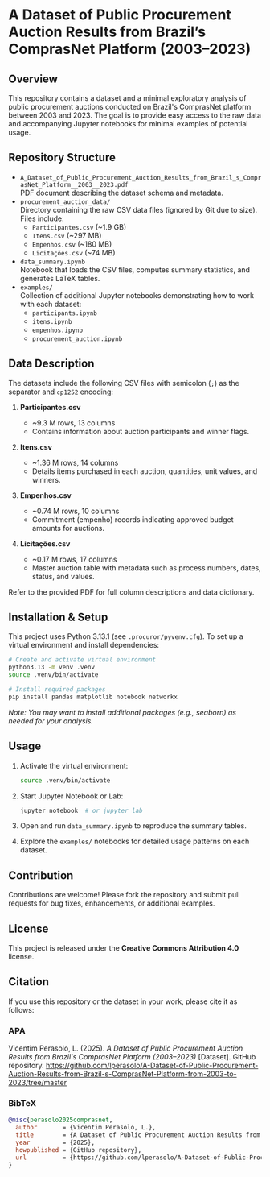 # A Dataset of Public Procurement Auction Results from Brazil’s ComprasNet Platform (2003–2023)

## Overview
This repository contains a dataset and a minimal exploratory analysis of public procurement auctions conducted on Brazil's ComprasNet platform between 2003 and 2023. The goal is to provide easy access to the raw data and accompanying Jupyter notebooks for minimal examples of potential usage.

## Repository Structure

- `A_Dataset_of_Public_Procurement_Auction_Results_from_Brazil_s_ComprasNet_Platform__2003__2023.pdf`  
  PDF document describing the dataset schema and metadata.
- `procurement_auction_data/`  
  Directory containing the raw CSV data files (ignored by Git due to size). Files include:
  - `Participantes.csv` (~1.9 GB)
  - `Itens.csv` (~297 MB)
  - `Empenhos.csv` (~180 MB)
  - `Licitações.csv` (~74 MB)
- `data_summary.ipynb`  
  Notebook that loads the CSV files, computes summary statistics, and generates LaTeX tables.
- `examples/`  
  Collection of additional Jupyter notebooks demonstrating how to work with each dataset:
  - `participants.ipynb`
  - `itens.ipynb`
  - `empenhos.ipynb`
  - `procurement_auction.ipynb`

## Data Description

The datasets include the following CSV files with semicolon (`;`) as the separator and `cp1252` encoding:

1. **Participantes.csv**
   - ~9.3 M rows, 13 columns
   - Contains information about auction participants and winner flags.

2. **Itens.csv**
   - ~1.36 M rows, 14 columns
   - Details items purchased in each auction, quantities, unit values, and winners.

3. **Empenhos.csv**
   - ~0.74 M rows, 10 columns
   - Commitment (empenho) records indicating approved budget amounts for auctions.

4. **Licitações.csv**
   - ~0.17 M rows, 17 columns
   - Master auction table with metadata such as process numbers, dates, status, and values.

Refer to the provided PDF for full column descriptions and data dictionary.

## Installation & Setup

This project uses Python 3.13.1 (see `.procuror/pyvenv.cfg`). To set up a virtual environment and install dependencies:

```bash
# Create and activate virtual environment
python3.13 -m venv .venv
source .venv/bin/activate

# Install required packages
pip install pandas matplotlib notebook networkx
```

*Note: You may want to install additional packages (e.g., seaborn) as needed for your analysis.*

## Usage

1. Activate the virtual environment:

   ```bash
   source .venv/bin/activate
   ```

2. Start Jupyter Notebook or Lab:

   ```bash
   jupyter notebook  # or jupyter lab
   ```

3. Open and run `data_summary.ipynb` to reproduce the summary tables.
4. Explore the `examples/` notebooks for detailed usage patterns on each dataset.

## Contribution

Contributions are welcome! Please fork the repository and submit pull requests for bug fixes, enhancements, or additional examples.

## License

This project is released under the __Creative Commons Attribution 4.0__ license.

## Citation

If you use this repository or the dataset in your work, please cite it as follows:

### APA

Vicentim Perasolo, L. (2025). _A Dataset of Public Procurement Auction Results from Brazil's ComprasNet Platform (2003–2023)_ [Dataset]. GitHub repository. https://github.com/lperasolo/A-Dataset-of-Public-Procurement-Auction-Results-from-Brazil-s-ComprasNet-Platform-from-2003-to-2023/tree/master

### BibTeX

```bibtex
@misc{perasolo2025comprasnet,
  author       = {Vicentim Perasolo, L.},
  title        = {A Dataset of Public Procurement Auction Results from Brazil’s ComprasNet Platform (2003–2023)},
  year         = {2025},
  howpublished = {GitHub repository},
  url          = {https://github.com/lperasolo/A-Dataset-of-Public-Procurement-Auction-Results-from-Brazil-s-ComprasNet-Platform-from-2003-to-2023/tree/master},
}
``` 